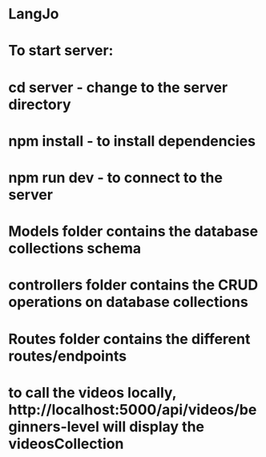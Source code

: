 # LangJo

# To start server: 
# cd server  - change to the server directory
# npm install - to install dependencies
# npm run dev - to connect to the server

# Models folder contains the database collections schema
# controllers folder contains the CRUD  operations on database collections
# Routes folder contains the different routes/endpoints
# to call the videos locally, http://localhost:5000/api/videos/beginners-level will display the videosCollection